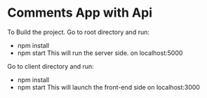 # Comments App with Api

To Build the project.
Go to root directory and run:
- npm install
- npm start 
This will run the server side. on localhost:5000

Go to client directory and run:
- npm install
- npm start
This will launch the front-end side on localhost:3000
